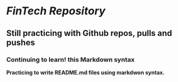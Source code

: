 # *FinTech Repository*

## Still practicing with Github repos, pulls and pushes

### Continuing to learn! this Markdown syntax


**Practicing to write README.md files using markdwon syntax.**